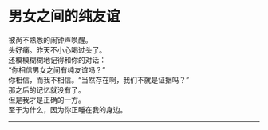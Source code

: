 # 男女之间的纯友谊

被尚不熟悉的闹钟声唤醒。\
头好痛。昨天不小心喝过头了。\
还模模糊糊地记得和你的对话：\
“你相信男女之间有纯友谊吗？”\
你相信，而我不相信。“当然存在啊，我们不就是证据吗？”\
那之后的记忆就没有了。\
但是我才是正确的一方。\
至于为什么，因为你正睡在我的身边。





















---
